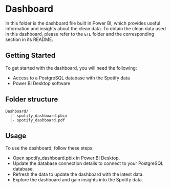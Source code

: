 # Dashboard
In this folder is the dashboard file built in Power BI, which provides useful information and insights about the clean data. To obtain the clean data used in this dashboard, please refer to the `ETL` folder and the corresponding section in its README.

## Getting Started
To get started with the dashboard, you will need the following:
- Access to a PostgreSQL database with the Spotify data
- Power BI Desktop software

## Folder structure
```
Dashboard/
  |- spotify_dashboard.pbix
  |- spotify_dashboard.pdf
```

## Usage
To use the dashboard, follow these steps:
- Open spotify_dashboard.pbix in Power BI Desktop.
- Update the database connection details to connect to your PostgreSQL database.
- Refresh the data to update the dashboard with the latest data.
- Explore the dashboard and gain insights into the Spotify data.

